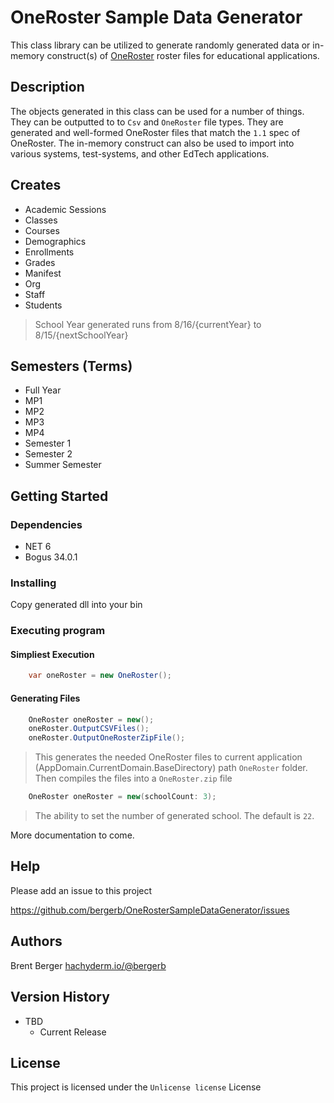 # OneRoster Sample Data Generator

This class library can be utilized to generate randomly generated data or in-memory construct(s) of [OneRoster](http://www.imsglobal.org/oneroster-v11-final-csv-tables) roster files for educational applications.

## Description

The objects generated in this class can be used for a number of things.  They can be outputted to to `Csv` and `OneRoster` file types.  They are generated and well-formed OneRoster files that match the `1.1` spec of OneRoster.  The in-memory construct can also be used to import into various systems, test-systems, and other EdTech applications.

Creates
--
* Academic Sessions
* Classes
* Courses
* Demographics
* Enrollments
* Grades
* Manifest
* Org
* Staff
* Students

> School Year generated runs from 8/16/{currentYear} to  8/15/{nextSchoolYear}

Semesters (Terms)
--
* Full Year
* MP1
* MP2
* MP3
* MP4
* Semester 1
* Semester 2
* Summer Semester

## Getting Started

### Dependencies

* NET 6
* Bogus 34.0.1

### Installing

Copy generated dll into your bin

### Executing program

#### Simpliest Execution

```csharp
	var oneRoster = new OneRoster();
```

#### Generating Files

```csharp
	OneRoster oneRoster = new();
	oneRoster.OutputCSVFiles();
	oneRoster.OutputOneRosterZipFile();
```

> This generates the needed OneRoster files to current application (AppDomain.CurrentDomain.BaseDirectory) path `OneRoster` folder.
> Then compiles the files into a `OneRoster.zip` file

```csharp
    OneRoster oneRoster = new(schoolCount: 3);
```
> The ability to set the number of generated school.  The default is `22`.

More documentation to come.

## Help

Please add an issue to this project

https://github.com/bergerb/OneRosterSampleDataGenerator/issues

## Authors

Brent Berger
[hachyderm.io/@bergerb](https://hachyderm.io/@bergerb)

## Version History

* TBD
    * Current Release

## License

This project is licensed under the `Unlicense license` License
